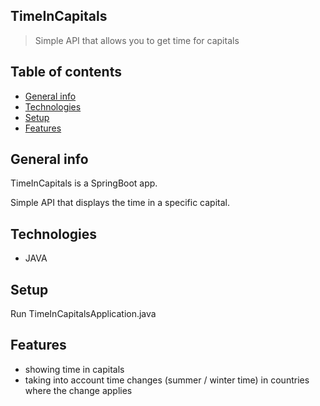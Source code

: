 ## TimeInCapitals

>Simple API that allows you to get time for capitals

## Table of contents
* [General info](#general-info)
* [Technologies](#technologies)
* [Setup](#setup)
* [Features](#features)

## General info
TimeInCapitals is a SpringBoot app.

Simple API that displays the time in a specific capital.

## Technologies
* JAVA

## Setup
Run TimeInCapitalsApplication.java

## Features
* showing time in capitals
* taking into account time changes (summer / winter time) in countries where the change applies